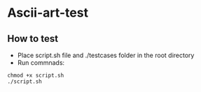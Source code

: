 # Ascii-art-test

## How to test

- Place script.sh file and ./testcases folder in the root directory 
- Run commnads:

```
chmod +x script.sh
./script.sh
```
